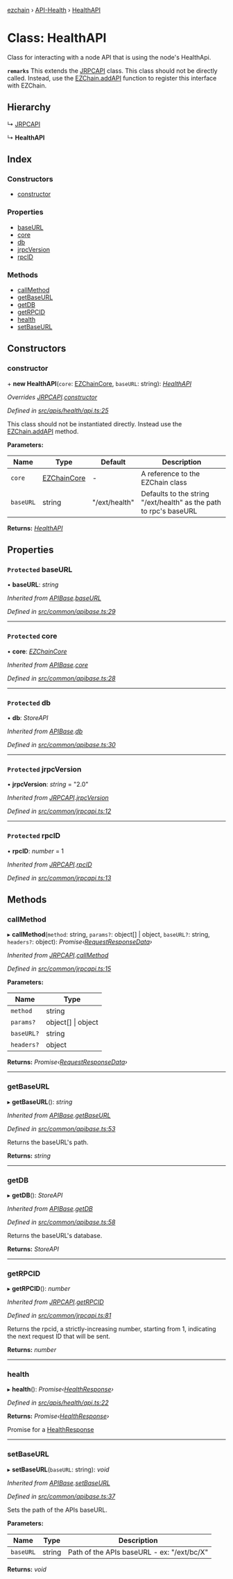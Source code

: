 [ezchain](../README.md) › [API-Health](../modules/api_health.md) › [HealthAPI](api_health.healthapi.md)

# Class: HealthAPI

Class for interacting with a node API that is using the node's HealthApi.

**`remarks`** This extends the [JRPCAPI](../modules/src_common.md#jrpcapi) class. This class should not be directly called. Instead, use the [EZChain.addAPI](ezchain.ezchain-1.md#addapi) function to register this interface with EZChain.

## Hierarchy

  ↳ [JRPCAPI](common_jrpcapi.jrpcapi.md)

  ↳ **HealthAPI**

## Index

### Constructors

* [constructor](api_health.healthapi.md#constructor)

### Properties

* [baseURL](api_health.healthapi.md#protected-baseurl)
* [core](api_health.healthapi.md#protected-core)
* [db](api_health.healthapi.md#protected-db)
* [jrpcVersion](api_health.healthapi.md#protected-jrpcversion)
* [rpcID](api_health.healthapi.md#protected-rpcid)

### Methods

* [callMethod](api_health.healthapi.md#callmethod)
* [getBaseURL](api_health.healthapi.md#getbaseurl)
* [getDB](api_health.healthapi.md#getdb)
* [getRPCID](api_health.healthapi.md#getrpcid)
* [health](api_health.healthapi.md#health)
* [setBaseURL](api_health.healthapi.md#setbaseurl)

## Constructors

###  constructor

\+ **new HealthAPI**(`core`: [EZChainCore](ezchaincore.ezchaincore-1.md), `baseURL`: string): *[HealthAPI](api_health.healthapi.md)*

*Overrides [JRPCAPI](common_jrpcapi.jrpcapi.md).[constructor](common_jrpcapi.jrpcapi.md#constructor)*

*Defined in [src/apis/health/api.ts:25](https://github.com/EZChain-core/ezchainjs/blob/5511161/src/apis/health/api.ts#L25)*

This class should not be instantiated directly. Instead use the [EZChain.addAPI](ezchain.ezchain-1.md#addapi) method.

**Parameters:**

Name | Type | Default | Description |
------ | ------ | ------ | ------ |
`core` | [EZChainCore](ezchaincore.ezchaincore-1.md) | - | A reference to the EZChain class |
`baseURL` | string | "/ext/health" | Defaults to the string "/ext/health" as the path to rpc's baseURL  |

**Returns:** *[HealthAPI](api_health.healthapi.md)*

## Properties

### `Protected` baseURL

• **baseURL**: *string*

*Inherited from [APIBase](common_apibase.apibase.md).[baseURL](common_apibase.apibase.md#protected-baseurl)*

*Defined in [src/common/apibase.ts:29](https://github.com/EZChain-core/ezchainjs/blob/5511161/src/common/apibase.ts#L29)*

___

### `Protected` core

• **core**: *[EZChainCore](ezchaincore.ezchaincore-1.md)*

*Inherited from [APIBase](common_apibase.apibase.md).[core](common_apibase.apibase.md#protected-core)*

*Defined in [src/common/apibase.ts:28](https://github.com/EZChain-core/ezchainjs/blob/5511161/src/common/apibase.ts#L28)*

___

### `Protected` db

• **db**: *StoreAPI*

*Inherited from [APIBase](common_apibase.apibase.md).[db](common_apibase.apibase.md#protected-db)*

*Defined in [src/common/apibase.ts:30](https://github.com/EZChain-core/ezchainjs/blob/5511161/src/common/apibase.ts#L30)*

___

### `Protected` jrpcVersion

• **jrpcVersion**: *string* = "2.0"

*Inherited from [JRPCAPI](common_jrpcapi.jrpcapi.md).[jrpcVersion](common_jrpcapi.jrpcapi.md#protected-jrpcversion)*

*Defined in [src/common/jrpcapi.ts:12](https://github.com/EZChain-core/ezchainjs/blob/5511161/src/common/jrpcapi.ts#L12)*

___

### `Protected` rpcID

• **rpcID**: *number* = 1

*Inherited from [JRPCAPI](common_jrpcapi.jrpcapi.md).[rpcID](common_jrpcapi.jrpcapi.md#protected-rpcid)*

*Defined in [src/common/jrpcapi.ts:13](https://github.com/EZChain-core/ezchainjs/blob/5511161/src/common/jrpcapi.ts#L13)*

## Methods

###  callMethod

▸ **callMethod**(`method`: string, `params?`: object[] | object, `baseURL?`: string, `headers?`: object): *Promise‹[RequestResponseData](common_apibase.requestresponsedata.md)›*

*Inherited from [JRPCAPI](common_jrpcapi.jrpcapi.md).[callMethod](common_jrpcapi.jrpcapi.md#callmethod)*

*Defined in [src/common/jrpcapi.ts:15](https://github.com/EZChain-core/ezchainjs/blob/5511161/src/common/jrpcapi.ts#L15)*

**Parameters:**

Name | Type |
------ | ------ |
`method` | string |
`params?` | object[] &#124; object |
`baseURL?` | string |
`headers?` | object |

**Returns:** *Promise‹[RequestResponseData](common_apibase.requestresponsedata.md)›*

___

###  getBaseURL

▸ **getBaseURL**(): *string*

*Inherited from [APIBase](common_apibase.apibase.md).[getBaseURL](common_apibase.apibase.md#getbaseurl)*

*Defined in [src/common/apibase.ts:53](https://github.com/EZChain-core/ezchainjs/blob/5511161/src/common/apibase.ts#L53)*

Returns the baseURL's path.

**Returns:** *string*

___

###  getDB

▸ **getDB**(): *StoreAPI*

*Inherited from [APIBase](common_apibase.apibase.md).[getDB](common_apibase.apibase.md#getdb)*

*Defined in [src/common/apibase.ts:58](https://github.com/EZChain-core/ezchainjs/blob/5511161/src/common/apibase.ts#L58)*

Returns the baseURL's database.

**Returns:** *StoreAPI*

___

###  getRPCID

▸ **getRPCID**(): *number*

*Inherited from [JRPCAPI](common_jrpcapi.jrpcapi.md).[getRPCID](common_jrpcapi.jrpcapi.md#getrpcid)*

*Defined in [src/common/jrpcapi.ts:81](https://github.com/EZChain-core/ezchainjs/blob/5511161/src/common/jrpcapi.ts#L81)*

Returns the rpcid, a strictly-increasing number, starting from 1, indicating the next
request ID that will be sent.

**Returns:** *number*

___

###  health

▸ **health**(): *Promise‹[HealthResponse](../interfaces/health_interfaces.healthresponse.md)›*

*Defined in [src/apis/health/api.ts:22](https://github.com/EZChain-core/ezchainjs/blob/5511161/src/apis/health/api.ts#L22)*

**Returns:** *Promise‹[HealthResponse](../interfaces/health_interfaces.healthresponse.md)›*

Promise for a [HealthResponse](../interfaces/health_interfaces.healthresponse.md)

___

###  setBaseURL

▸ **setBaseURL**(`baseURL`: string): *void*

*Inherited from [APIBase](common_apibase.apibase.md).[setBaseURL](common_apibase.apibase.md#setbaseurl)*

*Defined in [src/common/apibase.ts:37](https://github.com/EZChain-core/ezchainjs/blob/5511161/src/common/apibase.ts#L37)*

Sets the path of the APIs baseURL.

**Parameters:**

Name | Type | Description |
------ | ------ | ------ |
`baseURL` | string | Path of the APIs baseURL - ex: "/ext/bc/X"  |

**Returns:** *void*
